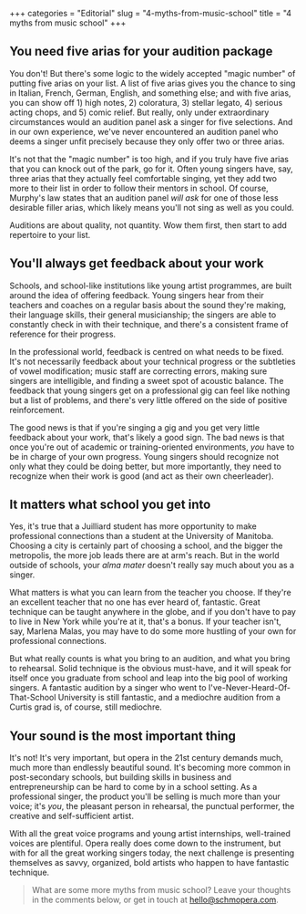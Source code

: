 +++
categories = "Editorial"
slug = "4-myths-from-music-school"
title = "4 myths from music school"
+++

## You need five arias for your audition package

You don't! But there's some logic to the widely accepted "magic number" of putting five arias on your list. A list of five arias gives you the chance to sing in Italian, French, German, English, and something else; and with five arias, you can show off 1) high notes, 2) coloratura, 3) stellar legato, 4) serious acting chops, and 5) comic relief. But really, only under extraordinary circumstances would an audition panel ask a singer for five selections. And in our own experience, we've never encountered an audition panel who deems a singer unfit precisely because they only offer two or three arias.

It's not that the "magic number" is too high, and if you truly have five arias that you can knock out of the park, go for it. Often young singers have, say, three arias that they actually feel comfortable singing, yet they add two more to their list in order to follow their mentors in school. Of course, Murphy's law states that an audition panel *will ask* for one of those less desirable filler arias, which likely means you'll not sing as well as you could.

Auditions are about quality, not quantity. Wow them first, then start to add repertoire to your list.

## You'll always get feedback about your work

Schools, and school-like institutions like young artist programmes, are built around the idea of offering feedback. Young singers hear from their teachers and coaches on a regular basis about the sound they're making, their language skills, their general musicianship; the singers are able to constantly check in with their technique, and there's a consistent frame of reference for their progress.

In the professional world, feedback is centred on what needs to be fixed. It's not necessarily feedback about your technical progress or the subtleties of vowel modification; music staff are correcting errors, making sure singers are intelligible, and finding a sweet spot of acoustic balance. The feedback that young singers get on a professional gig can feel like nothing but a list of problems, and there's very little offered on the side of positive reinforcement.

The good news is that if you're singing a gig and you get very little feedback about your work, that's likely a good sign. The bad news is that once you're out of academic or training-oriented environments, *you* have to be in charge of your own progress. Young singers should recognize not only what they could be doing better, but more importantly, they need to recognize when their work is good (and act as their own cheerleader).

## It matters what school you get into

Yes, it's true that a Juilliard student has more opportunity to make professional connections than a student at the University of Manitoba. Choosing a city is certainly part of choosing a school, and the bigger the metropolis, the more job leads there are at arm's reach. But in the world outside of schools, your *alma mater* doesn't really say much about you as a singer.

What matters is what you can learn from the teacher you choose. If they're an excellent teacher that no one has ever heard of, fantastic. Great technique can be taught anywhere in the globe, and if you don't have to pay to live in New York while you're at it, that's a bonus. If your teacher isn't, say, Marlena Malas, you may have to do some more hustling of your own for professional connections. 

But what really counts is what you bring to an audition, and what you bring to rehearsal. Solid technique is the obvious must-have, and it will speak for itself once you graduate from school and leap into the big pool of working singers. A fantastic audition by a singer who went to I've-Never-Heard-Of-That-School University is still fantastic, and a mediochre audition from a Curtis grad is, of course, still mediochre.

## Your sound is the most important thing

It's not! It's very important, but opera in the 21st century demands much, much more than endlessly beautiful sound. It's becoming more common in post-secondary schools, but building skills in business and entrepreneurship can be hard to come by in a school setting. As a professional singer, the product you'll be selling is much more than your voice; it's *you*, the pleasant person in rehearsal, the punctual performer, the creative and self-sufficient artist.

With all the great voice programs and young artist internships, well-trained voices are plentiful. Opera really does come down to the instrument, but with for all the great working singers today, the next challenge is presenting themselves as savvy, organized, bold artists who happen to have fantastic technique.

>What are some more myths from music school? Leave your thoughts in the comments below, or get in touch at [hello@schmopera.com](mailto:hello@schmopera.com).
